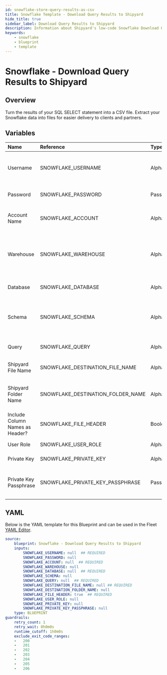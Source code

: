 ```yaml
---
id: snowflake-store-query-results-as-csv
title: Snowflake Template - Download Query Results to Shipyard
hide_title: true
sidebar_label: Download Query Results to Shipyard
description: Information about Shipyard's low-code Snowflake Download Query Results to Shipyard blueprint. Turn the results of your SQL SELECT statement into a CSV file. 
keywords:
    - snowflake
    - blueprint
    - template
---
```


# Snowflake - Download Query Results to Shipyard

## Overview
Turn the results of your SQL SELECT statement into a CSV file. Extract your Snowflake data into files for easier delivery to clients and partners.

## Variables

| Name | Reference | Type | Required | Default | Options | Description |
|:-----|:----------|:-----|:---------|:--------|:--------|:------------|
| Username | SNOWFLAKE_USERNAME  | Alphanumeric |:white_check_mark: | - | - | The Snowflake Username that has access to the table, schema, and warehouse that you want to use. |
| Password | SNOWFLAKE_PASSWORD  | Password |:heavy_minus_sign: | - | - | The password associated with your Username. |
| Account Name | SNOWFLAKE_ACCOUNT  | Alphanumeric |:white_check_mark: | - | - | Typically found in the URL you use to access Snowflake, before `.snowflakecomputing.com`. |
| Warehouse | SNOWFLAKE_WAREHOUSE  | Alphanumeric |:heavy_minus_sign: | - | - | The name of the Warehouse you want your query to run in. If left blank, will use the default Warehouse associated with the Username. |
| Database | SNOWFLAKE_DATABASE  | Alphanumeric |:white_check_mark: | - | - | The name of the Database that you want to run a query against. |
| Schema | SNOWFLAKE_SCHEMA  | Alphanumeric |:heavy_minus_sign: | - | - | The name of the Schema you want to run a query against. If left blank, it's expected that your query will include the schema in it. |
| Query | SNOWFLAKE_QUERY  | Alphanumeric |:white_check_mark: | - | - | A SQL query with a SELECT statement that returns data. |
| Shipyard File Name | SNOWFLAKE_DESTINATION_FILE_NAME  | Alphanumeric |:white_check_mark: | - | - | The file name that you want your generated CSV to have. |
| Shipyard Folder Name | SNOWFLAKE_DESTINATION_FOLDER_NAME  | Alphanumeric |:heavy_minus_sign: | - | - | The folder structure that you want your CSV to be created in. If left blank, the file will be created in the home directory. |
| Include Column Names as Header? | SNOWFLAKE_FILE_HEADER  | Boolean |:white_check_mark: | `True` | - | If checked, your CSV file will include a header row with column names. |
| User Role | SNOWFLAKE_USER_ROLE  | Alphanumeric |:heavy_minus_sign: | - | - | The optional role of the database user |
| Private Key | SNOWFLAKE_PRIVATE_KEY  | Alphanumeric |:heavy_minus_sign: | - | - | The optional private key to use for authentication |
| Private Key Passphrase | SNOWFLAKE_PRIVATE_KEY_PASSPHRASE  | Password |:heavy_minus_sign: | - | - | The passphrase for the private key file. Is required only if authenticating with private key |


## YAML
Below is the YAML template for this Blueprint and can be used in the Fleet [YAML Editor](../../reference/fleets/yaml-editor.md).
```yaml
source:
    blueprint: Snowflake - Download Query Results to Shipyard
    inputs:
        SNOWFLAKE_USERNAME: null  ## REQUIRED
        SNOWFLAKE_PASSWORD: null
        SNOWFLAKE_ACCOUNT: null  ## REQUIRED
        SNOWFLAKE_WAREHOUSE: null
        SNOWFLAKE_DATABASE: null  ## REQUIRED
        SNOWFLAKE_SCHEMA: null
        SNOWFLAKE_QUERY: null  ## REQUIRED
        SNOWFLAKE_DESTINATION_FILE_NAME: null ## REQUIRED
        SNOWFLAKE_DESTINATION_FOLDER_NAME: null
        SNOWFLAKE_FILE_HEADER: true  ## REQUIRED
        SNOWFLAKE_USER_ROLE: null
        SNOWFLAKE_PRIVATE_KEY: null
        SNOWFLAKE_PRIVATE_KEY_PASSPHRASE: null
    type: BLUEPRINT
guardrails:
    retry_count: 1
    retry_wait: 0h0m0s
    runtime_cutoff: 1h0m0s
    exclude_exit_code_ranges:
    -   200
    -   201
    -   202
    -   203
    -   204
    -   205
    -   206

```
